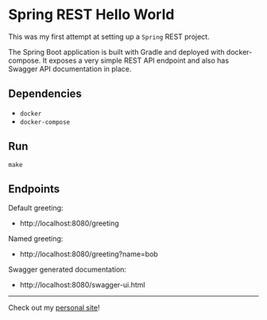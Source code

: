 # Spring REST Hello World

This was my first attempt at setting up a `Spring` REST project.

The Spring Boot application is built with Gradle and deployed with docker-compose. It exposes a very simple REST API endpoint and also has Swagger API documentation in place.

## Dependencies

- `docker`
- `docker-compose`

## Run

    make

## Endpoints

Default greeting:

- http://localhost:8080/greeting

Named greeting:

- http://localhost:8080/greeting?name=bob

Swagger generated documentation:

- http://localhost:8080/swagger-ui.html

---

Check out my [personal site](https://andrewboutin.com)!
